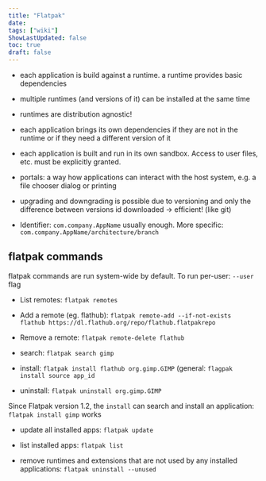 ```yaml
---
title: "Flatpak"
date: 
tags: ["wiki"]
ShowLastUpdated: false
toc: true
draft: false
---
```



- each application is build against a runtime. a runtime provides basic dependencies
- multiple runtimes (and versions of it) can be installed at the same time
- runtimes are distribution agnostic!

- each application brings its own dependencies if they are not in the runtime or if they need a different version of it
- each application is built and run in its own sandbox. Access to user files, etc. must be explicitly granted.

- portals: a way how applications can interact with the host system, e.g. a file chooser dialog or printing

- upgrading and downgrading is possible due to versioning and only the difference between versions id downloaded -> efficient! (like git)

- Identifier: `com.company.AppName` usually enough. More specific: `com.company.AppName/architecture/branch`

## flatpak commands

flatpak commands are run system-wide by default. To run per-user: `--user` flag

- List remotes: `flatpak remotes`
- Add a remote (eg. flathub): `flatpak remote-add --if-not-exists flathub https://dl.flathub.org/repo/flathub.flatpakrepo`
- Remove a remote: `flatpak remote-delete flathub`

- search: `flatpak search gimp`
- install: `flatpak install flathub org.gimp.GIMP` (general: `flagpak install source app_id`
- uninstall: `flatpak uninstall org.gimp.GIMP`

Since Flatpak version 1.2, the `install` can search and install an application: `flatpak install gimp` works

- update all installed apps: `flatpak update`
- list installed apps: `flatpak list`

- remove runtimes and extensions that are not used by any installed applications: `flatpak uninstall --unused`
